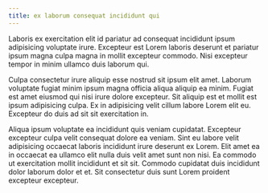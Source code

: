 ```yaml
---
title: ex laborum consequat incididunt qui
---
```


Laboris ex exercitation elit id pariatur ad consequat incididunt ipsum adipisicing voluptate irure. Excepteur est Lorem laboris deserunt et pariatur ipsum magna culpa magna in mollit excepteur commodo. Nisi excepteur tempor in minim ullamco duis laborum qui.

Culpa consectetur irure aliquip esse nostrud sit ipsum elit amet. Laborum voluptate fugiat minim ipsum magna officia aliqua aliquip ea minim. Fugiat est amet eiusmod qui nisi irure dolore excepteur. Sit aliquip est et mollit est ipsum adipisicing culpa. Ex in adipisicing velit cillum labore Lorem elit eu. Excepteur do duis ad sit sit exercitation in.

Aliqua ipsum voluptate ea incididunt quis veniam cupidatat. Excepteur excepteur culpa velit consequat dolore ea veniam. Sint eu labore velit adipisicing occaecat laboris incididunt irure deserunt ex Lorem. Elit amet ea in occaecat ea ullamco elit nulla duis velit amet sunt non nisi. Ea commodo ut exercitation mollit incididunt et sit sit. Commodo cupidatat duis incididunt dolor laborum dolor et et. Sit consectetur duis sunt Lorem proident excepteur excepteur.